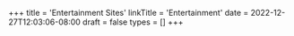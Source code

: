 +++
title = 'Entertainment Sites'
linkTitle = 'Entertainment'
date = 2022-12-27T12:03:06-08:00
draft = false
types = []
+++
